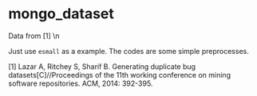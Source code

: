 # mongo_dataset

Data from [1] \n

Just use `esmall` as a example.
The codes are some simple preprocesses.



[1] Lazar A, Ritchey S, Sharif B. Generating duplicate bug datasets[C]//Proceedings of the 11th working conference on mining software repositories. ACM, 2014: 392-395.
